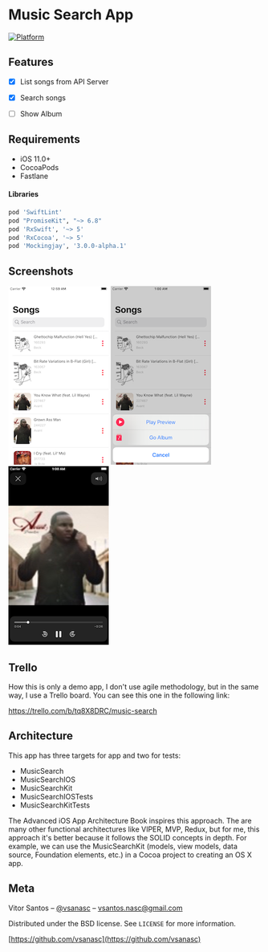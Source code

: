 # Music Search App

> 

[![Platform](https://img.shields.io/cocoapods/p/LFAlertController.svg?style=flat)](http://cocoapods.org/pods/LFAlertController)

## Features

- [x] List songs from API Server
- [x] Search songs
- [ ] Show Album


## Requirements

- iOS 11.0+
- CocoaPods
- Fastlane

#### Libraries

```ruby
pod 'SwiftLint'
pod "PromiseKit", "~> 6.8"
pod 'RxSwift', '~> 5'
pod 'RxCocoa', '~> 5'
pod 'Mockingjay', '3.0.0-alpha.1'
```

## Screenshots

![](/screenshots/1.png)
![](/Screenshots/2.png)
![](/Screenshots/3.png)

## Trello

How this is only a demo app, I don't use agile methodology, but in the same way, I use a Trello board. You can see this one in the following link: 


https://trello.com/b/tq8X8DRC/music-search

## Architecture

This app has three targets for app and two for tests:

- MusicSearch
- MusicSearchIOS
- MusicSearchKit
- MusicSearchIOSTests
- MusicSearchKitTests

The Advanced iOS App Architecture Book inspires this approach. The are many other functional architectures like VIPER, MVP, Redux, but for me, this approach it's better because it follows the SOLID concepts in depth. For example, we can use the MusicSearchKit (models, view models, data source, Foundation elements, etc.) in a Cocoa project to creating an OS X app.


## Meta

Vitor Santos – [@vsanasc](https://twitter.com/vsanasc) – vsantos.nasc@gmail.com

Distributed under the BSD license. See ``LICENSE`` for more information.

[https://github.com/vsanasc](https://github.com/vsanasc)
